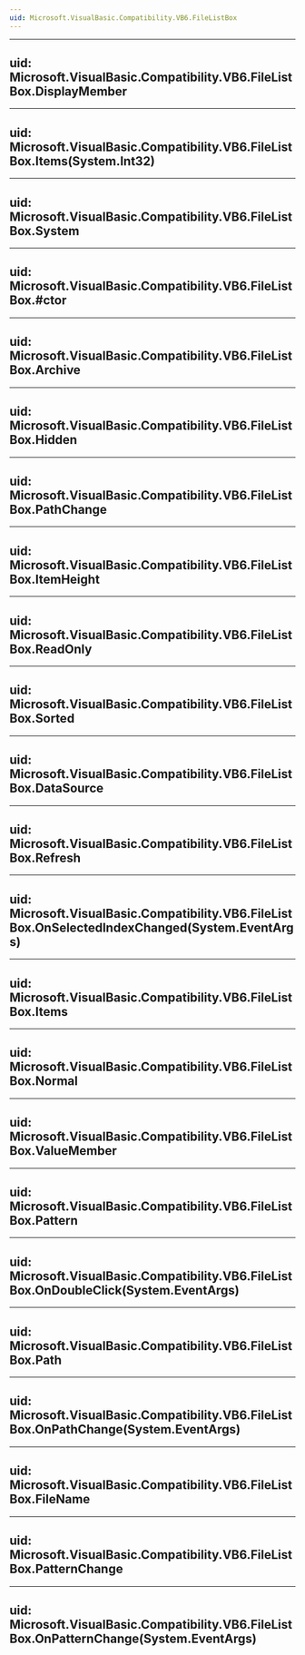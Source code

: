 ```yaml
---
uid: Microsoft.VisualBasic.Compatibility.VB6.FileListBox
---
```


---
uid: Microsoft.VisualBasic.Compatibility.VB6.FileListBox.DisplayMember
---

---
uid: Microsoft.VisualBasic.Compatibility.VB6.FileListBox.Items(System.Int32)
---

---
uid: Microsoft.VisualBasic.Compatibility.VB6.FileListBox.System
---

---
uid: Microsoft.VisualBasic.Compatibility.VB6.FileListBox.#ctor
---

---
uid: Microsoft.VisualBasic.Compatibility.VB6.FileListBox.Archive
---

---
uid: Microsoft.VisualBasic.Compatibility.VB6.FileListBox.Hidden
---

---
uid: Microsoft.VisualBasic.Compatibility.VB6.FileListBox.PathChange
---

---
uid: Microsoft.VisualBasic.Compatibility.VB6.FileListBox.ItemHeight
---

---
uid: Microsoft.VisualBasic.Compatibility.VB6.FileListBox.ReadOnly
---

---
uid: Microsoft.VisualBasic.Compatibility.VB6.FileListBox.Sorted
---

---
uid: Microsoft.VisualBasic.Compatibility.VB6.FileListBox.DataSource
---

---
uid: Microsoft.VisualBasic.Compatibility.VB6.FileListBox.Refresh
---

---
uid: Microsoft.VisualBasic.Compatibility.VB6.FileListBox.OnSelectedIndexChanged(System.EventArgs)
---

---
uid: Microsoft.VisualBasic.Compatibility.VB6.FileListBox.Items
---

---
uid: Microsoft.VisualBasic.Compatibility.VB6.FileListBox.Normal
---

---
uid: Microsoft.VisualBasic.Compatibility.VB6.FileListBox.ValueMember
---

---
uid: Microsoft.VisualBasic.Compatibility.VB6.FileListBox.Pattern
---

---
uid: Microsoft.VisualBasic.Compatibility.VB6.FileListBox.OnDoubleClick(System.EventArgs)
---

---
uid: Microsoft.VisualBasic.Compatibility.VB6.FileListBox.Path
---

---
uid: Microsoft.VisualBasic.Compatibility.VB6.FileListBox.OnPathChange(System.EventArgs)
---

---
uid: Microsoft.VisualBasic.Compatibility.VB6.FileListBox.FileName
---

---
uid: Microsoft.VisualBasic.Compatibility.VB6.FileListBox.PatternChange
---

---
uid: Microsoft.VisualBasic.Compatibility.VB6.FileListBox.OnPatternChange(System.EventArgs)
---
